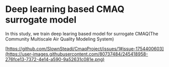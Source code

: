 # Deep learning based CMAQ surrogate model

In this study, we train deep learing based model for surrogate CMAQ(The Community Multiscale Air Quality Modeling System)

[https://github.com/SlownSteadi/CmaqProject/issues/1#issue-1754400603](https://user-images.githubusercontent.com/80737484/245418958-276fce13-7372-4e14-a590-9a52631c081e.png)
